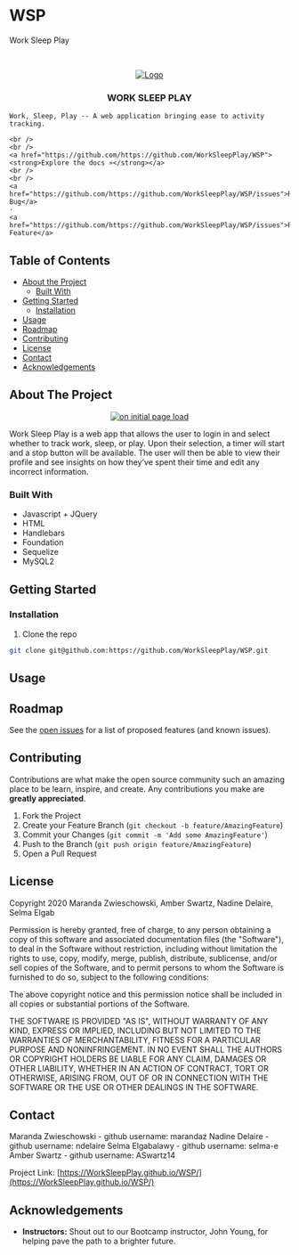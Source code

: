 # WSP
Work Sleep Play

<!-- PROJECT LOGO -->
<br />
<p align="center">
  <a href="https://github.com/WorkSleepPlay/WSP">
    <img src="./Assets/logo.png" alt="Logo">
  </a>

  <h3 align="center">WORK SLEEP PLAY</h3>

  <p align="center">

    Work, Sleep, Play -- A web application bringing ease to activity tracking.

    <br />
    <br />
    <a href="https://github.com/https://github.com/WorkSleepPlay/WSP"><strong>Explore the docs »</strong></a>
    <br />
    <br />
    <a href="https://github.com/https://github.com/WorkSleepPlay/WSP/issues">Report Bug</a>
    ·
    <a href="https://github.com/https://github.com/WorkSleepPlay/WSP/issues">Request Feature</a>
  </p>
</p>


<!-- TABLE OF CONTENTS -->
## Table of Contents

* [About the Project](#about-the-project)
  * [Built With](#built-with)
* [Getting Started](#getting-started)
  * [Installation](#installation)
* [Usage](#usage)
* [Roadmap](#roadmap)
* [Contributing](#contributing)
* [License](#license)
* [Contact](#contact)
* [Acknowledgements](#acknowledgements)


<!-- ABOUT THE PROJECT -->
## About The Project

<p align="center">
<a href="https://WorkSleepPlay.github.io/WSP/">
    <img src="Assets/initial.png" alt="on initial page load"/>
</a>
</p>

Work Sleep Play is a web app that allows the user to login in and select whether to track work, sleep, or play. Upon their selection, a timer will start and a stop button will be available. The user will then be able to view their profile and see insights on how they’ve spent their time and edit any incorrect information.
### Built With

* Javascript + JQuery
* HTML
* Handlebars
* Foundation
* Sequelize
* MySQL2


<!-- GETTING STARTED -->
## Getting Started

<!-- INSERT BLURB HERE -->
<!-- INSERT BLURB HERE -->
<!-- INSERT BLURB HERE -->

### Installation

1. Clone the repo
```sh
git clone git@github.com:https://github.com/WorkSleepPlay/WSP.git
```

<!-- USAGE EXAMPLES -->
## Usage

<!-- INSERT BLURB HERE -->
<!-- INSERT BLURB HERE -->
<!-- INSERT BLURB HERE -->

<!-- ROADMAP -->

## Roadmap

See the [open issues](https://github.com/WorkSleepPlay/WSP/issues) for a list of proposed features (and known issues).


<!-- CONTRIBUTING -->
## Contributing

Contributions are what make the open source community such an amazing place to be learn, inspire, and create. Any contributions you make are **greatly appreciated**.

1. Fork the Project
2. Create your Feature Branch (`git checkout -b feature/AmazingFeature`)
3. Commit your Changes (`git commit -m 'Add some AmazingFeature'`)
4. Push to the Branch (`git push origin feature/AmazingFeature`)
5. Open a Pull Request


<!-- LICENSE -->
## License

Copyright 2020 Maranda Zwieschowski, Amber Swartz, Nadine Delaire, Selma Elgab

Permission is hereby granted, free of charge, to any person obtaining a copy of this software and associated documentation files (the "Software"), to deal in the Software without restriction, including without limitation the rights to use, copy, modify, merge, publish, distribute, sublicense, and/or sell copies of the Software, and to permit persons to whom the Software is furnished to do so, subject to the following conditions:

The above copyright notice and this permission notice shall be included in all copies or substantial portions of the Software.

THE SOFTWARE IS PROVIDED "AS IS", WITHOUT WARRANTY OF ANY KIND, EXPRESS OR IMPLIED, INCLUDING BUT NOT LIMITED TO THE WARRANTIES OF MERCHANTABILITY, FITNESS FOR A PARTICULAR PURPOSE AND NONINFRINGEMENT. IN NO EVENT SHALL THE AUTHORS OR COPYRIGHT HOLDERS BE LIABLE FOR ANY CLAIM, DAMAGES OR OTHER LIABILITY, WHETHER IN AN ACTION OF CONTRACT, TORT OR OTHERWISE, ARISING FROM, OUT OF OR IN CONNECTION WITH THE SOFTWARE OR THE USE OR OTHER DEALINGS IN THE SOFTWARE.

<!-- CONTACT -->
## Contact

Maranda Zwieschowski - github username: marandaz
Nadine Delaire - github username: ndelaire
Selma Elgabalawy - github username: selma-e
Amber Swartz - github username: ASwartz14


Project Link: [https://WorkSleepPlay.github.io/WSP/](https://WorkSleepPlay.github.io/WSP/)


<!-- ACKNOWLEDGEMENTS -->
## Acknowledgements

* **Instructors:** Shout out to our Bootcamp instructor, John Young, for helping pave the path to a brighter future.  